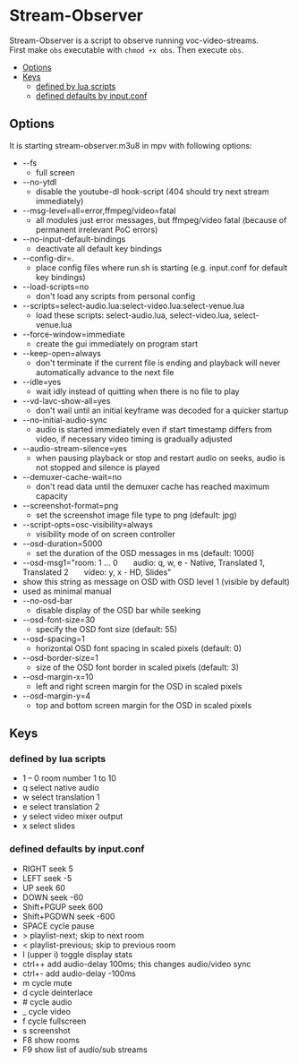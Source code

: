 # Stream-Observer

Stream-Observer is a script to observe running voc-video-streams.  
First make `obs` executable with `chmod +x obs`. Then execute `obs`.

* [Options](#options)
* [Keys](#keys)
  * [defined by lua scripts](#defined-by-lua-scripts)
  * [defined defaults by input.conf](#defined-defaults-by-inputconf)

## Options

It is starting stream-observer.m3u8 in mpv with following options:
* --fs
  * full screen
* --no-ytdl
  * disable the youtube-dl hook-script (404 should try next stream immediately)
* --msg-level=all=error,ffmpeg/video=fatal
  * all modules just error messages, but ffmpeg/video fatal (because of permanent irrelevant PoC errors)
* --no-input-default-bindings
  * deactivate all default key bindings
* --config-dir=.
  * place config files where run.sh is starting (e.g. input.conf for default key bindings)
* --load-scripts=no
  * don't load any scripts from personal config
* --scripts=select-audio.lua:select-video.lua:select-venue.lua
  * load these scripts: select-audio.lua, select-video.lua, select-venue.lua
* --force-window=immediate
  * create the gui immediately on program start
* --keep-open=always
  * don't terminate if the current file is ending and playback will never automatically advance to the next file
* --idle=yes
  * wait idly instead of quitting when there is no file to play
* --vd-lavc-show-all=yes
  * don't wail until an initial keyframe was decoded for a quicker startup
* --no-initial-audio-sync
  * audio is started immediately even if start timestamp differs from video, if necessary video timing is gradually adjusted
* --audio-stream-silence=yes
  * when pausing playback or stop and restart audio on seeks, audio is not stopped and silence is played
* --demuxer-cache-wait=no
  * don't read data until the demuxer cache has reached maximum capacity
* --screenshot-format=png
  * set the screenshot image file type to png (default: jpg)
* --script-opts=osc-visibility=always
  * visibility mode of on screen controller
* --osd-duration=5000
  * set the duration of the OSD messages in ms (default: 1000)
*   --osd-msg1="room: 1 … 0       audio: q, w, e - Native, Translated 1, Translated 2       video: y, x - HD, Slides"
  * show this string as message on OSD with OSD level 1 (visible by default)
  * used as minimal manual
* --no-osd-bar
  * disable display of the OSD bar while seeking
* --osd-font-size=30
  * specify the OSD font size (default: 55)
* --osd-spacing=1
  * horizontal OSD font spacing in scaled pixels (default: 0)
* --osd-border-size=1
  * size of the OSD font border in scaled pixels (default: 3)
* --osd-margin-x=10
  * left and right screen margin for the OSD in scaled pixels
* --osd-margin-y=4
  * top and bottom screen margin for the OSD in scaled pixels

## Keys
### defined by lua scripts
* 1 – 0 room number 1 to 10
* q select native audio
* w select translation 1
* e select translation 2
* y select video mixer output
* x select slides

### defined defaults by input.conf
* RIGHT seek  5
* LEFT  seek -5
* UP    seek  60
* DOWN  seek -60
* Shift+PGUP seek 600
* Shift+PGDWN seek -600
* SPACE cycle pause
* \> playlist-next; skip to next room
* < playlist-previous; skip to previous room
* I (upper i) toggle display stats
* ctrl++ add audio-delay 100ms; this changes audio/video sync
* ctrl+- add audio-delay -100ms
* m cycle mute
* d cycle deinterlace
* \# cycle audio
* _ cycle video
* f cycle fullscreen
* s screenshot
* F8 show rooms
* F9 show list of audio/sub streams

